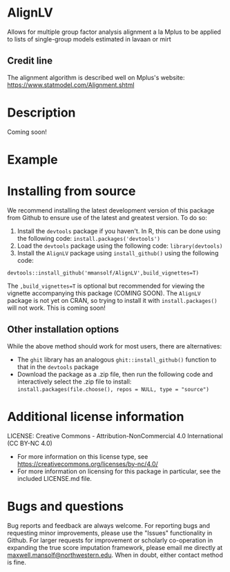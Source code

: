 # AlignLV
Allows for multiple group factor analysis alignment a la Mplus to be applied to lists of single-group models estimated in lavaan or mirt

## Credit line
The alignment algorithm is described well on Mplus's website:
https://www.statmodel.com/Alignment.shtml

# Description
Coming soon!

# Example

# Installing from source
We recommend installing the latest development version of this package from Github to ensure use of the latest and greatest version. To do so:
1. Install the `devtools` package if you haven't. In R, this can be done using the following code:
`install.packages('devtools')`
2. Load the `devtools` package using the following code:
`library(devtools)`
3. Install the `AlignLV` package using `install_github()` using the following code:
```
devtools::install_github('mmansolf/AlignLV',build_vignettes=T)
```
The `,build_vignettes=T` is optional but recommended for viewing the vignette accompanying this package (COMING SOON).
The `AlignLV` package is not yet on CRAN, so trying to install it with `install.packages()` will not work. This is coming soon!

## Other installation options
While the above method should work for most users, there are alternatives:
* The `ghit` library has an analogous `ghit::install_github()` function to that in the `devtools` package
* Download the package as a .zip file, then run the following code and interactively select the .zip file to install:
`install.packages(file.choose(), repos = NULL, type = "source")`

# Additional license information
LICENSE: Creative Commons - Attribution-NonCommercial 4.0 International (CC BY-NC 4.0)
* For more information on this license type, see https://creativecommons.org/licenses/by-nc/4.0/
* For more information on licensing for this package in particular, see the included LICENSE.md file.

# Bugs and questions
Bug reports and feedback are always welcome. For reporting bugs and requesting minor improvements, please use the "Issues" functionality in Github. For larger requests for improvement or scholarly co-operation in expanding the true score imputation framework, please email me directly at maxwell.mansolf@northwestern.edu. When in doubt, either contact method is fine.
